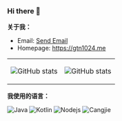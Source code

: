 ### Hi there 👋

**关于我：**

- Email: <a href="mailto:gtn1024@foxmail.com" target="_blank">Send Email</a>
- Homepage: <https://gtn1024.me>

<table>
<tbody>
<tr>
<td>

![GitHub stats](https://github-readme-stats.vercel.app/api?username=gtn1024&show_icons=true&include_all_commits=true&theme=buefy&hide_border=true)

</td>
<td>

![GitHub stats](https://github-readme-stats.vercel.app/api/top-langs/?username=gtn1024&layout=compact&theme=buefy&hide_border=true)

</td>
</tr>
</tbody>
</table>

**我使用的语言：**

![Java](https://img.shields.io/badge/Java-000000?style=flat-square&logo=openjdk&logoColor=white)
![Kotlin](https://img.shields.io/badge/Kotlin-000000?style=flat-square&logo=kotlin&logoColor=white)
![Nodejs](https://img.shields.io/badge/Nodejs-000000?style=flat-square&logo=nodedotjs&logoColor=white)
![Cangjie](https://img.shields.io/badge/Cangjie-000000?style=flat-square&logo=cangjie&logoColor=white)
